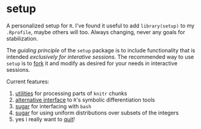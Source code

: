 setup
=====

A personalized setup for `R`.  I've found it useful to add
`library(setup)` to my `.Rprofile`, maybe others will too.  Always
changing, never any goals for stabilization.

The *guiding principle* of the `setup` package is to include
functionality that is intended *exclusively for interative sessions*.
The recommended way to use `setup` is to
[fork](https://help.github.com/articles/fork-a-repo/) it and modify as
desired for your needs in interactive sessions.

Current features:

1. [utilities](https://github.com/stevencarlislewalker/setup/blob/master/R/knitrTools.R)
   for processing parts of `knitr` chunks
2. [alternative interface](https://github.com/stevencarlislewalker/setup/blob/master/R/derivatives.R)
   to `R`'s symbolic differentiation tools
3. [sugar](https://github.com/stevencarlislewalker/setup/blob/master/R/term.R)
   for interfacing with `bash`
4. [sugar](https://github.com/stevencarlislewalker/setup/blob/master/R/unifInt.R)
   for using uniform distributions over subsets of the integers
5. yes i really want to
   [quit](https://github.com/stevencarlislewalker/setup/blob/master/R/q.R)!
